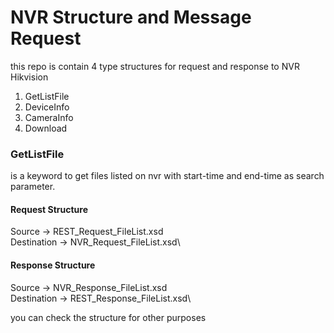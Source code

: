 # NVR Structure and Message Request
this repo is contain 4 type structures for request and response to NVR Hikvision
1. GetListFile
2. DeviceInfo
3. CameraInfo
4. Download

### GetListFile
is a keyword to get files listed on nvr with start-time and end-time as search parameter.
#### Request Structure
  Source -> REST_Request_FileList.xsd\
  Destination -> NVR_Request_FileList.xsd\
#### Response Structure
Source -> NVR_Response_FileList.xsd\
Destination -> REST_Response_FileList.xsd\

you can check the structure for other purposes
